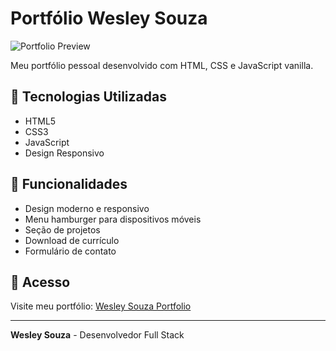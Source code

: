 # Portfólio Wesley Souza

![Portfolio Preview](images/PORTFOLIO.png)

Meu portfólio pessoal desenvolvido com HTML, CSS e JavaScript vanilla.

## 🚀 Tecnologias Utilizadas

- HTML5
- CSS3
- JavaScript
- Design Responsivo

## 📱 Funcionalidades

- Design moderno e responsivo
- Menu hamburger para dispositivos móveis
- Seção de projetos
- Download de currículo
- Formulário de contato

## 🔗 Acesso

Visite meu portfólio: [Wesley Souza Portfolio](https://github.com/WesleySDev)

---

**Wesley Souza** - Desenvolvedor Full Stack

